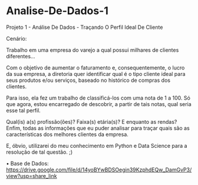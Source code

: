 # Analise-De-Dados-1
Projeto 1 - Análise De Dados - Traçando O Perfil Ideal De Cliente

Cenário:

Trabalho em uma empresa do varejo a qual possui milhares de clientes diferentes...

Com o objetivo de aumentar o faturamento e, consequentemente, o lucro da sua empresa, a diretoria quer identificar qual é o tipo cliente ideal para seus produtos e/ou serviços, baseado no histórico de compras dos clientes.

Para isso, ela fez um trabalho de classificá-los com uma nota de 1 a 100. Só que agora, estou encarregado de descobrir, a partir de tais notas, qual seria esse tal perfil.

Qual(is) a(s) profissão(ões)? Faixa(s) etária(s)? E enquanto as rendas? Enfim, todas as informações que eu puder analisar para traçar quais são as características dos melhores clientes da empresa.

E, óbvio, utilizarei do meu conhecimento em Python e Data Science para a resolução de tal questão. ;)

• Base de Dados: https://drive.google.com/file/d/14yoBYwBDSOegin39KzphdEQw_DamGvP3/view?usp=share_link
